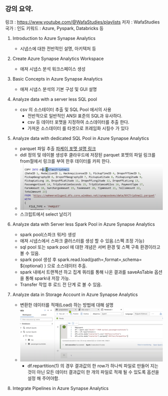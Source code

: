 
## 강의 요약.

링크 : https://www.youtube.com/@WafaStudies/playlists
저자 : WafaStudies
국가 : 인도
키워드 : Azure, Pyspark, Databricks 등

1. Introduction to Azure Synapse Analytics
    - 시냅스에 대한 전반적인 설명, 아키텍처 등
2. Create Azure Synapse Analytics Workspace
    - 애져 시냅스 분석 워크스페이스 생성
3. Basic Concepts in Azure Synapse Analytics
    - 애져 시냅스 분석의 기본 구성 및 GUI 설명
4. Analyze data with a server less SQL pool
    - csv 의 소스테이터 추출 및 SQL Pool 에서의 사용
      - 전반적으로 일반적인 ANSI 표준의 SQL과 유사하다.
      - csv 등 데이터 포맷을 지정하여 소스데이터를 추출 한다. 
      - 가져온 소스데이터 를 타겟으로 프레임화 시킬수 가 있다
5. Analyze data with dedicated SQL Pool in Azure Synapse Analytics
    - parquet 파일 추출 [파케이 포멧 설명 링크](https://pearlluck.tistory.com/561)
    - ddl 정의 및 테이블 생성후 클라우드에 저장된 parquet 포멧의 파일 링크를 from절에서 링크를 부여 한후 데이터를 카피 한다.
    - ![parquet_to_table.png](images/parquet_to_table.png)
    - 스크립트에서 select 날리기
6. Analyze data with Server less Spark Pool in Azure Synapse Analytics
    - spark pool(스파크 워커) 생성
    - 애져 시냅스에서 스파크 클러스터를 생성 할 수 있음.(스펙 조정 가능)
    - sql pool 또는 spark pool 에 대한 개념은 서버 환경 및 스펙 구축 환경이라고 볼 수 있음.
    - spark pool 생성 후 spark.read.load(path=,format=,schema= ${optional} ) 으로 소스데이터 추출.
    - spark 내에서 트랜젝션 하고 집계 쿼리를 통해 나온 결과를 saveAsTable 옵션을 통해 spark내 저장 가능.
    - Transfer 작업 후 로드 전 단계 로 볼 수 있음.
7. Analyze data in Storage Account in Azure Synapse Analytics
    - 변환한 데이터를 적재(Load) 하는 방법에 대해 설명
    - ![load_to_csv_and_parquet.png](images/load_to_csv_and_parquet.png)
      - df.repartition(1) 의 경우 결과값의 한 row가 하나씩 파일로 만들어 지는 것이 아닌 모든 데이터 결과값이 한 개의 파일로 적재 될 수 있도록 옵션을 설정 해 주어야함.
    
8. Integrate Pipelines in Azure Synapse Analytics
    
